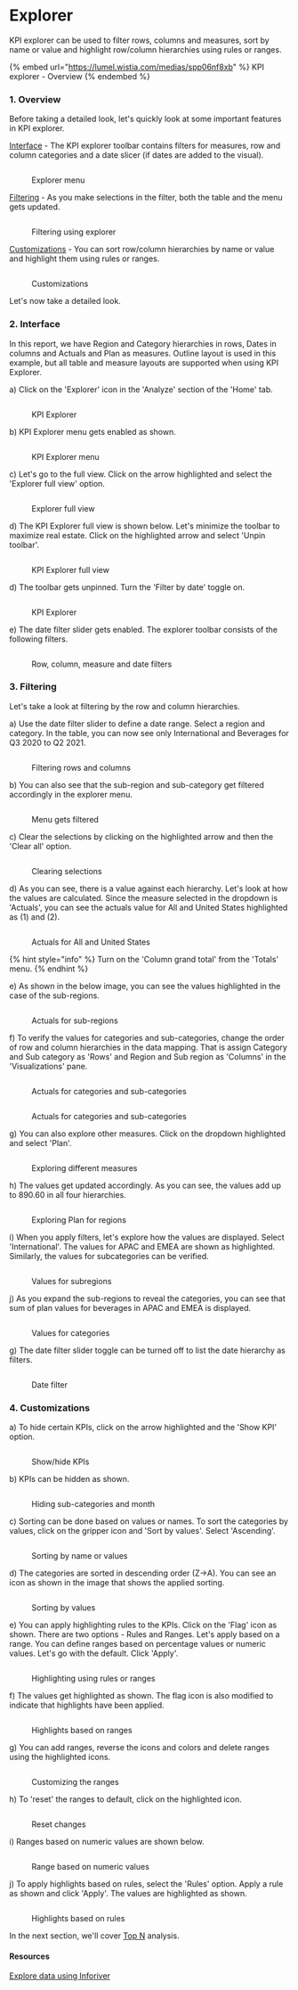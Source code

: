 # Explorer

KPI explorer can be used to filter rows, columns and measures, sort by name or value and highlight row/column hierarchies using rules or ranges.

{% embed url="https://lumel.wistia.com/medias/spp06nf8xb" %}
KPI explorer - Overview
{% endembed %}

### 1. Overview

Before taking a detailed look, let's quickly look at some important features in KPI explorer.

[Interface](explorer.md#2.-interface) - The KPI explorer toolbar contains filters for measures, row and column categories and a date slicer (if dates are added to the visual).&#x20;

<figure><img src="../../../.gitbook/assets/3.1.2.30 Explorer.png" alt=""><figcaption><p>Explorer menu</p></figcaption></figure>

[Filtering](explorer.md#3.-filtering) - As you make selections in the filter, both the table and the menu gets updated.&#x20;

<figure><img src="../../../.gitbook/assets/3.1.2.33 Explorer.png" alt=""><figcaption><p>Filtering using explorer</p></figcaption></figure>

[Customizations](explorer.md#4.-customizations) - You can sort row/column hierarchies by name or value and highlight them using rules or ranges.&#x20;

<figure><img src="../../../.gitbook/assets/3.1.2.34(2) Explorer.png" alt=""><figcaption><p>Customizations</p></figcaption></figure>

Let's now take a detailed look.

### 2. Interface

In this report, we have Region and Category hierarchies in rows, Dates in columns and Actuals and Plan as measures. Outline layout is used in this example, but all table and measure layouts are supported when using KPI Explorer.

a) Click on the 'Explorer' icon in the 'Analyze' section of the 'Home' tab. &#x20;

<figure><img src="../../../.gitbook/assets/3.1.2.2 Explorer.png" alt=""><figcaption><p>KPI Explorer</p></figcaption></figure>

b) KPI Explorer menu gets enabled as shown.&#x20;

<figure><img src="../../../.gitbook/assets/3.1.2.26 Explorer.png" alt=""><figcaption><p>KPI Explorer menu</p></figcaption></figure>

c) Let's go to the full view. Click on the arrow highlighted and select the 'Explorer full view' option.

<figure><img src="../../../.gitbook/assets/3.1.2.27 Explorer.png" alt=""><figcaption><p>Explorer full view</p></figcaption></figure>

d) The KPI Explorer full view is shown below. Let's minimize the toolbar to maximize real estate. Click on the highlighted arrow and select 'Unpin toolbar'.&#x20;

<figure><img src="../../../.gitbook/assets/3.1.2.28 Explorer.png" alt=""><figcaption><p>KPI Explorer full view</p></figcaption></figure>

d) The toolbar gets unpinned. Turn the 'Filter by date' toggle on.

<figure><img src="../../../.gitbook/assets/3.1.2.29 Explorer.png" alt=""><figcaption><p>KPI Explorer</p></figcaption></figure>

e) The date filter slider gets enabled. The explorer toolbar consists of the following filters.&#x20;

<figure><img src="../../../.gitbook/assets/3.1.2.30 Explorer.png" alt=""><figcaption><p>Row, column, measure and date filters</p></figcaption></figure>

### 3. Filtering

Let's take a look at filtering by the row and column hierarchies.&#x20;

a) Use the date filter slider to define a date range. Select a region and category. In the table, you can now see only International and Beverages for Q3 2020 to Q2 2021.

<figure><img src="../../../.gitbook/assets/3.1.2.31 Explorer.png" alt=""><figcaption><p>Filtering rows and columns</p></figcaption></figure>

b) You can also see that the sub-region and sub-category get filtered accordingly in the explorer menu.&#x20;

<figure><img src="../../../.gitbook/assets/3.1.2.32 Explorer.png" alt=""><figcaption><p>Menu gets filtered</p></figcaption></figure>

c) Clear the selections by clicking on the highlighted arrow and then the 'Clear all' option.

<figure><img src="../../../.gitbook/assets/3.1.2.6(2) Explorer.png" alt=""><figcaption><p>Clearing selections</p></figcaption></figure>

d) As you can see, there is a value against each hierarchy. Let's look at how the values are calculated. Since the measure selected in the dropdown is 'Actuals', you can see the actuals value for All and United States highlighted as (1) and (2).

<figure><img src="../../../.gitbook/assets/3.1.2.7(2) Explorer.png" alt=""><figcaption><p>Actuals for All and United States</p></figcaption></figure>

{% hint style="info" %}
Turn on the 'Column grand total' from the 'Totals' menu.
{% endhint %}

e) As shown in the below image, you can see the values highlighted in the case of the sub-regions.

<figure><img src="../../../.gitbook/assets/3.1.2.8 Explorer.png" alt=""><figcaption><p>Actuals for sub-regions</p></figcaption></figure>

f) To verify the values for categories and sub-categories, change the order of row and column hierarchies in the data mapping. That is assign Category and Sub category as 'Rows' and Region and Sub region as 'Columns' in the 'Visualizations' pane.

<figure><img src="../../../.gitbook/assets/3.1.2.10 Explorer.png" alt=""><figcaption><p>Actuals for categories and sub-categories</p></figcaption></figure>

<figure><img src="../../../.gitbook/assets/3.1.2.11 Explorer.png" alt=""><figcaption><p>Actuals for categories and sub-categories</p></figcaption></figure>

g) You can also explore other measures. Click on the dropdown highlighted and select 'Plan'.

<figure><img src="../../../.gitbook/assets/3.1.2.12 Explorer.png" alt=""><figcaption><p>Exploring different measures</p></figcaption></figure>

h) The values get updated accordingly. As you can see, the values add up to 890.60 in all four hierarchies.

<figure><img src="../../../.gitbook/assets/3.1.2.13 Explorer.png" alt=""><figcaption><p>Exploring Plan for regions</p></figcaption></figure>

i) When you apply filters, let's explore how the values are displayed. Select 'International'. The values for APAC and EMEA are shown as highlighted. Similarly, the values for subcategories can be verified.

<figure><img src="../../../.gitbook/assets/3.1.2.35 Explorer.png" alt=""><figcaption><p>Values for subregions</p></figcaption></figure>

j) As you expand the sub-regions to reveal the categories, you can see that sum of plan values for beverages in APAC and EMEA is displayed.&#x20;

<figure><img src="../../../.gitbook/assets/3.1.2.36 Explorer.png" alt=""><figcaption><p>Values for categories</p></figcaption></figure>

g) The date filter slider toggle can be turned off to list the date hierarchy as filters.&#x20;

<figure><img src="../../../.gitbook/assets/3.1.2.15 Explorer.png" alt=""><figcaption><p>Date filter</p></figcaption></figure>

### 4. Customizations

a) To hide certain KPIs, click on the arrow highlighted and the 'Show KPI' option.

<figure><img src="../../../.gitbook/assets/3.1.2.16 Explorer.png" alt=""><figcaption><p>Show/hide KPIs</p></figcaption></figure>

b) KPIs can be hidden as shown.

<figure><img src="../../../.gitbook/assets/3.1.2.17 Explorer.png" alt=""><figcaption><p>Hiding sub-categories and month</p></figcaption></figure>

c) Sorting can be done based on values or names. To sort the categories by values, click on the gripper icon and 'Sort by values'. Select 'Ascending'.

<figure><img src="../../../.gitbook/assets/3.1.2.18 Explorer.png" alt=""><figcaption><p>Sorting by name or values</p></figcaption></figure>

d) The categories are sorted in descending order (Z->A). You can see an icon as shown in the image that shows the applied sorting.

<figure><img src="../../../.gitbook/assets/3.1.2.19(2) Explorer.png" alt=""><figcaption><p>Sorting by values</p></figcaption></figure>

e) You can apply highlighting rules to the KPIs. Click on the 'Flag' icon as shown. There are two options - Rules and Ranges. Let's apply based on a range. You can define ranges based on percentage values or numeric values. Let's go with the default. Click 'Apply'.

<figure><img src="../../../.gitbook/assets/3.1.2.20(2) Explorer.png" alt=""><figcaption><p>Highlighting using rules or ranges</p></figcaption></figure>

f) The values get highlighted as shown. The flag icon is also modified to indicate that highlights have been applied.

<figure><img src="../../../.gitbook/assets/3.1.2.21 Explorer.png" alt=""><figcaption><p>Highlights based on ranges</p></figcaption></figure>

g) You can add ranges, reverse the icons and colors and delete ranges using the highlighted icons.

<figure><img src="../../../.gitbook/assets/3.1.2.22 Explorer.png" alt=""><figcaption><p>Customizing the ranges</p></figcaption></figure>

h) To 'reset' the ranges to default, click on the highlighted icon.

<figure><img src="../../../.gitbook/assets/3.1.2.23 Explorer.png" alt=""><figcaption><p>Reset changes</p></figcaption></figure>

i) Ranges based on numeric values are shown below.

<figure><img src="../../../.gitbook/assets/3.1.2.24 Explorer.png" alt=""><figcaption><p>Range based on numeric values</p></figcaption></figure>

j) To apply highlights based on rules, select the 'Rules' option. Apply a rule as shown and click 'Apply'. The values are highlighted as shown.

<figure><img src="../../../.gitbook/assets/3.1.2.25 Explorer.png" alt=""><figcaption><p>Highlights based on rules</p></figcaption></figure>

In the next section, we'll cover [Top N](top-n.md) analysis.

#### Resources

[Explore data using Inforiver](https://inforiver.com/explore-data-powerbi/)
